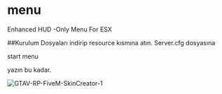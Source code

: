 # menu
 Enhanced HUD -Only Menu For ESX
 
 ##Kurulum
 Dosyaları indirip resource kısmına atın. Server.cfg dosyasına
 
 start menu
 
 yazın bu kadar.

![GTAV-RP-FiveM-SkinCreator-1](https://forum.fivem.net/uploads/default/original/3X/2/e/2e314a04d04b31cfd05edc0eaacf3164e05db7dd.jpeg)

